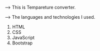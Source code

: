 --> This is Tempareture converter.

--> The languages and technologies I used.

  1) HTML
  2) CSS
  3) JavaScript
  4) Bootstrap 
